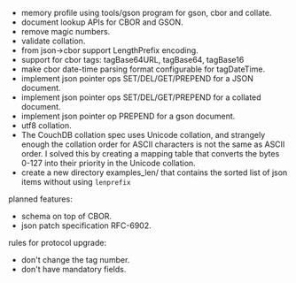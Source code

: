 * memory profile using tools/gson program for gson, cbor and collate.
* document lookup APIs for CBOR and GSON.
* remove magic numbers.
* validate collation.
* from json->cbor support LengthPrefix encoding.
* support for cbor tags: tagBase64URL, tagBase64, tagBase16
* make cbor date-time parsing format configurable for tagDateTime.
* implement json pointer ops SET/DEL/GET/PREPEND for a JSON document.
* implement json pointer ops SET/DEL/GET/PREPEND for a collated document.
* implement json pointer op PREPEND for a gson document.
* utf8 collation.
* The CouchDB collation spec uses Unicode collation, and strangely enough
  the collation order for ASCII characters is not the same as ASCII order. I
  solved this by creating a mapping table that converts the bytes 0-127 into
  their priority in the Unicode collation.
* create a new directory examples_len/ that contains the sorted list of json
  items without using `lenprefix`

planned features:

* schema on top of CBOR.
* json patch specification RFC-6902.

rules for protocol upgrade:

* don't change the tag number.
* don't have mandatory fields.
